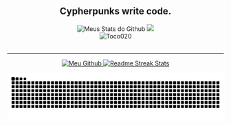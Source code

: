 <h2 align="center"> Cypherpunks write code. </h2>

<div align="center">
 
   <img src="https://github-readme-stats.vercel.app/api?username=Toco020&show_icons=true&theme=chartreuse-dark&locale=pt-br&date_format=j%20M%5B%20Y%5D&hide_border=true&line_height=27" alt="Meus Stats do Github" style="max-width:100%;" height="190em">
  
   <img src="https://github-readme-stats.vercel.app/api/top-langs/?username=Toco020&theme=chartreuse-dark&locale=pt-br&date_format=j%20M%5B%20Y%5D&hide_border=true&layout=compact&hide=vue" style="max-width:100%;" height="190em">
 <br>
   <img alt="Toco020" src="https://github-readme-streak-stats.herokuapp.com?user=Toco020&theme=chartreuse-dark&locale=pt-br&date_format=j%20M%5B%20Y%5D&hide_border=true" style="max-width:100%;" height="190em">
  
 </a>
</div>

<br>

<!-- <div>
  <img alt="Python" src="https://img.shields.io/badge/Python-14354C?style=for-the-badge&logo=python&logoColor=white" style="max-width:100%;" width="100" height="30"   align="middle">
 
  <img alt="Rust" src="https://img.shields.io/badge/Rust-000000?style=for-the-badge&logo=rust&logoColor=white" style="max-width:100%;" width="90" height="30"       align="middle">

</div>-->

<hr>

<div align="center">
 
 <a href="https://github.com/Toco020">
   <img alt="Meu Github" src="https://img.shields.io/badge/GitHub-100000?style=for-the-badge&logo=github&logoColor=white" style="max-width:100%;"/>
 </a>
 <a href="https://github.com/DenverCoder1/github-readme-streak-stats">
   <img alt="Readme Streak Stats" src="https://img.shields.io/badge/-Readme%20Streak%20Stats-brightgreen" style="max-width:100%;"/>
 </a>

</div>

![Snake animation](https://github.com/ldmfabio/ldmfabio/blob/output/github-contribution-grid-snake.svg)
